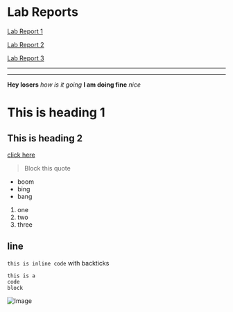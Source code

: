 # Lab Reports

[Lab Report 1](https://21KennethTran.github.io/cse15l-lab-reports/lab-report-1-week-2.html)

[Lab Report 2](https://21KennethTran.github.io/cse15l-lab-reports/lab-report-2-week-4.html)

[Lab Report 3](https://21KennethTran.github.io/cse15l-lab-reports/lab-report-3-week-6.html)


---
---


**Hey losers**
*how is it going*
**I am doing fine**
*nice*


# This is heading 1
## This is heading 2

[click here](https://www.google.com)

> Block this quote

* boom
* bing
* bang

1. one
2. two
3. three

line
---

`this is inline code` with backticks

```
this is a 
code
block
```
![Image](https://upload.wikimedia.org/wikipedia/commons/3/3a/Cat03.jpg)
